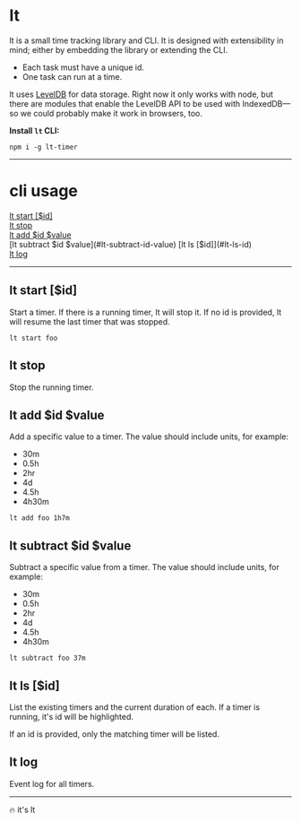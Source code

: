 # lt

lt is a small time tracking library and CLI. It is designed with extensibility
in mind; either by embedding the library or extending the CLI.

- Each task must have a unique id.
- One task can run at a time.

lt uses [LevelDB](http://leveldb.org) for data storage. Right now it only works
with node, but there are modules that enable the LevelDB API to be used with
IndexedDB—so we could probably make it work in browsers, too.

**Install `lt` CLI:**

`npm i -g lt-timer`

***

# cli usage

[lt start [$id]](#lt-start-id)  
[lt stop](#lt-stop)  
[lt add $id $value](#lt-add-id-value)  
[lt subtract $id $value](#lt-subtract-id-value)  
[lt ls [$id]](#lt-ls-id)  
[lt log](#lt-log)

***

## lt start [$id]

Start a timer. If there is a running timer, lt will stop it. If no id is
provided, lt will resume the last timer that was stopped.

`lt start foo`

## lt stop

Stop the running timer.

## lt add $id $value

Add a specific value to a timer. The value should include units, for example:

- 30m
- 0.5h
- 2hr
- 4d
- 4.5h
- 4h30m

`lt add foo 1h7m`

## lt subtract $id $value

Subtract a specific value from a timer. The value should include units,
for example:

- 30m
- 0.5h
- 2hr
- 4d
- 4.5h
- 4h30m

`lt subtract foo 37m`

## lt ls [$id]

List the existing timers and the current duration of each. If a timer is
running, it's id will be highlighted.

If an id is provided, only the matching timer will be listed.

## lt log

Event log for all timers.

***

🔥 it's lt
